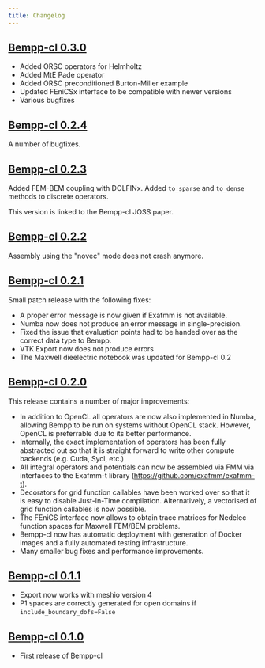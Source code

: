 ```yaml
---
title: Changelog
---
```

## [Bempp-cl 0.3.0](https://github.com/bempp/bempp-cl/releases/tag/v0.3.0)
- Added ORSC operators for Helmholtz
- Added MtE Pade operator
- Added ORSC preconditioned Burton-Miller example
- Updated FEniCSx interface to be compatible with newer versions
- Various bugfixes

## [Bempp-cl 0.2.4](https://github.com/bempp/bempp-cl/releases/tag/v0.2.4)
A number of bugfixes.

## [Bempp-cl 0.2.3](https://github.com/bempp/bempp-cl/releases/tag/v0.2.3)
Added FEM-BEM coupling with DOLFINx.
Added `to_sparse` and `to_dense` methods to discrete operators.

This version is linked to the Bempp-cl JOSS paper.

## [Bempp-cl 0.2.2](https://github.com/bempp/bempp-cl/releases/tag/v0.2.2)
Assembly using the "novec" mode does not crash anymore.

## [Bempp-cl 0.2.1](https://github.com/bempp/bempp-cl/releases/tag/v0.2.1)
Small patch release with the following fixes:

- A proper error message is now given if Exafmm is not available.
- Numba now does not produce an error message in single-precision.
- Fixed the issue that evaluation points had to be handed over as the correct data type to Bempp.
- VTK Export now does not produce errors
- The Maxwell dieelectric notebook was updated for Bempp-cl 0.2

## [Bempp-cl 0.2.0](https://github.com/bempp/bempp-cl/releases/tag/v0.2.0)
This release contains a number of major improvements:

- In addition to OpenCL all operators are now also implemented in Numba, allowing Bempp to be run on systems without OpenCL stack.
  However, OpenCL is preferrable due to its better performance.
- Internally, the exact implementation of operators has been fully abstracted out so that it is straight forward to write other compute backends
  (e.g. Cuda, Sycl, etc.)
- All integral operators and potentials can now be assembled via FMM via interfaces to the Exafmm-t library 
  (https://github.com/exafmm/exafmm-t).
- Decorators for grid function callables have been worked over so that it is easy to disable Just-In-Time compilation. Alternatively, a vectorised
  of grid function callables is now possible.
- The FEniCS interface now allows to obtain trace matrices for Nedelec function spaces for Maxwell FEM/BEM problems.
- Bempp-cl now has automatic deployment with generation of Docker images and a fully automated testing infrastructure.
- Many smaller bug fixes and performance improvements.

## [Bempp-cl 0.1.1](https://github.com/bempp/bempp-cl/releases/tag/v0.1.1)
* Export now works with meshio version 4
* P1 spaces are correctly generated for open domains if `include_boundary_dofs=False`

## [Bempp-cl 0.1.0](https://github.com/bempp/bempp-cl/releases/tag/v0.1.0)
* First release of Bempp-cl
